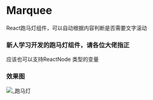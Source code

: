 # Marquee
React跑马灯组件，可以自动根据内容判断是否需要文字滚动

### 新人学习开发的跑马灯组件，请各位大佬指正
应该也可以支持ReactNode 类型的变量

### 效果图
![_跑马灯](https://github.com/user-attachments/assets/b6953970-e52e-4373-84cb-de1a743d39a3)

